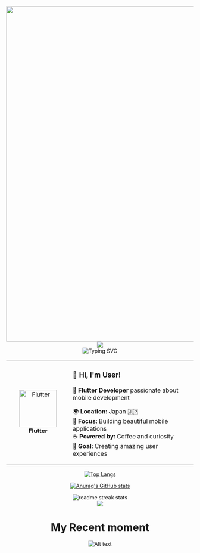 <div align="center">
  <img src="https://user-images.githubusercontent.com/74038190/212284100-561aa473-3905-4a80-b561-0d28506553ee.gif" width="900">
</div>

<div align="center">
  <img src="https://capsule-render.vercel.app/api?type=waving&color=gradient&customColorList=0,2,2,5,30&height=150&section=header&animation=twinkling" />
</div>

<div align="center">
  <img src="https://readme-typing-svg.herokuapp.com?font=Fira+Code&size=32&duration=2800&pause=2000&color=A9FEF7&center=true&vCenter=true&width=600&lines=Hey+there!+I'm+Kihamda+%F0%9F%91%8B;Fullstack+Web+Developer+%F0%9F%9A%80;Always+Learning+New+Things+%F0%9F%93%9A" alt="Typing SVG" />
</div>

<div align="center">
<table>
<tr>
<td width="200" align="center">
<img src="https://skillicons.dev/icons?i=flutter" width="100" height="100" alt="Flutter" />
<br><strong>Flutter</strong>
</td>
<td width="500" align="left">

### 👋 **Hi, I'm User!**
🚀 **Flutter Developer** passionate about mobile development  

🌍 **Location:** Japan 🇯🇵  
💼 **Focus:** Building beautiful mobile applications  
☕ **Powered by:** Coffee and curiosity  
🎯 **Goal:** Creating amazing user experiences  

</td>
</tr>
</table>
</div>
<div align="center">
  
[![Top Langs](https://github-readme-stats.vercel.app/api/top-langs/?username=Kihamda&show_icons=true&theme=radical
)](https://github.com/anuraghazra/github-readme-stats)

[![Anurag's GitHub stats](https://github-readme-stats.vercel.app/api?username=Kihamda&count_private=true&show_icons=true&theme=radical
)](https://github.com/anuraghazra/github-readme-stats)



<div align="center">
  <img src="https://github-readme-streak-stats.herokuapp.com/?user=Kihamda&theme=transparent&border_radius=10&starting_year=2020" alt="readme streak stats" />
</div>

<div align="center">
  <img src="https://github-readme-activity-graph.vercel.app/graph?username=Kihamda&custom_title=User's%20GitHub%20Activity%20Graph&bg_color=0d1117&color=58a6ff&line=58a6ff&point=58a6ff&area=true&hide_border=true" />
</div>



# My Recent moment
![Alt text](https://spotify-recently-played-readme.vercel.app/api?user=31kvhasxxoxdq66t5hyphf6mhbyy)

</div>

